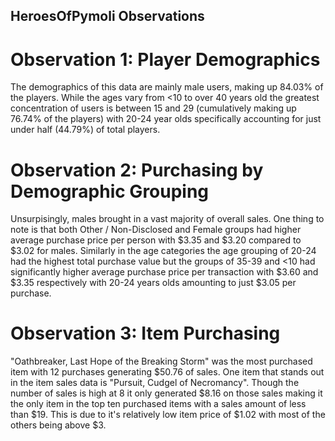 ## HeroesOfPymoli Observations

# Observation 1: Player Demographics
The demographics of this data are mainly male users, making up 84.03% of the players. While the ages vary from <10 to over 40 years old the greatest concentration of users is between 15 and 29 (cumulatively making up 76.74% of the players) with 20-24 year olds specifically accounting for just under half (44.79%) of total players.

# Observation 2: Purchasing by Demographic Grouping
Unsurpisingly, males brought in a vast majority of overall sales.  One thing to note is that both Other / Non-Disclosed and Female groups had higher average purchase price per person with $3.35 and $3.20 compared to $3.02 for males.  Similarly in the age categories the age grouping of 20-24 had the highest total purchase value but the groups of 35-39 and <10 had significantly higher average purchase price per transaction with $3.60 and $3.35 respectively with 20-24 years olds amounting to just $3.05 per purchase.

# Observation 3: Item Purchasing
"Oathbreaker, Last Hope of the Breaking Storm" was the most purchased item with 12 purchases generating $50.76 of sales.  One item that stands out in the item sales data is "Pursuit, Cudgel of Necromancy".  Though the number of sales is high at 8 it only generated $8.16 on those sales making it the only item in the top ten purchased items with a sales amount of less than $19.  This is due to it's relatively low item price of $1.02 with most of the others being above $3.